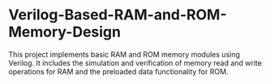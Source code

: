 # Verilog-Based-RAM-and-ROM-Memory-Design
This project implements basic RAM and ROM memory modules using Verilog. It includes the simulation and verification of memory read and write operations for RAM and the preloaded data functionality for ROM.
